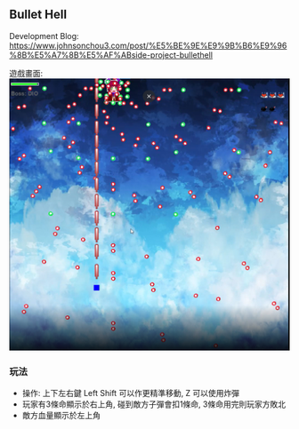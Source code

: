 ## Bullet Hell

Development Blog: https://www.johnsonchou3.com/post/%E5%BE%9E%E9%9B%B6%E9%96%8B%E5%A7%8B%E5%AF%ABside-project-bullethell

遊戲畫面:
![My Image](./Assets/Image/GameImage.png)
### 玩法
 - 操作: 上下左右鍵 Left Shift 可以作更精準移動, Z 可以使用炸彈
 - 玩家有3條命顯示於右上角, 碰到敵方子彈會扣1條命, 3條命用完則玩家方敗北
 - 敵方血量顯示於左上角

